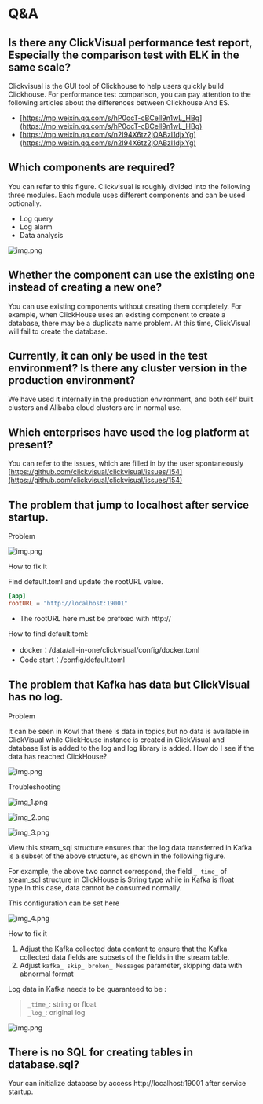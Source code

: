 # Q&A

## Is there any ClickVisual performance test report, Especially the comparison test with ELK in the same scale?
Clickvisual is the GUI tool of Clickhouse to help users quickly build Clickhouse.
For performance test comparison, you can pay attention to the following articles about the differences between Clickhouse And ES.

- [https://mp.weixin.qq.com/s/hP0ocT-cBCeIl9n1wL_HBg](https://mp.weixin.qq.com/s/hP0ocT-cBCeIl9n1wL_HBg)
- [https://mp.weixin.qq.com/s/n2I94X6tz2jOABzl1djxYg](https://mp.weixin.qq.com/s/n2I94X6tz2jOABzl1djxYg)

## Which components are required?
You can refer to this figure. Clickvisual is roughly divided into the following three modules. Each module uses different components and can be used optionally.
- Log query
- Log alarm
- Data analysis

![img.png](../../../images/qa-3.png)

## Whether the component can use the existing one instead of creating a new one?
You can use existing components without creating them completely. For example, when ClickHouse uses an existing component to create a database, there may be a duplicate name problem. At this time, ClickVisual will fail to create the database.

## Currently, it can only be used in the test environment? Is there  any cluster version in the production environment?
We have used it internally in the production environment, and both self built clusters and Alibaba cloud clusters are in normal use.

## Which enterprises have used the log platform at present?
You can refer to the issues, which are filled in by the user spontaneously [https://github.com/clickvisual/clickvisual/issues/154](https://github.com/clickvisual/clickvisual/issues/154)

## The problem that jump to localhost after service startup.

Problem

![img.png](../../../images/qa-1.png)

How to fix it

Find default.toml and update the rootURL value.
```toml
[app]
rootURL = "http://localhost:19001"
 ```
- The rootURL here must be prefixed with http://

How to find default.toml:
- docker：/data/all-in-one/clickvisual/config/docker.toml
- Code start：/config/default.toml

## The problem that Kafka has data but ClickVisual has no log.

Problem

It can be seen in Kowl that there is data in topics,but no data is available in ClickVisual while ClickHouse instance is created in ClickVisual and database list is added to the log and log library is added. How do I see if the data has reached ClickHouse?

![img.png](../../../images/qa-2.png)

Troubleshooting

![img_1.png](../../../images/qa-2-2.png)

![img_2.png](../../../images/qa-2-3.png)

![img_3.png](../../../images/qa-2-4.png)

View this steam_sql structure ensures that the log data transferred in Kafka is a subset of the above structure, as shown in the following figure.

For example, the above two cannot correspond, the field `_ time_` of steam_sql structure in ClickHouse is String type while in Kafka is float type.In this case, data cannot be consumed normally.

This configuration can be set here

![img_4.png](../../../images/qa-2-5.png)

How to fix it

1. Adjust the Kafka collected data content to ensure that the Kafka collected data fields are subsets of the fields in the stream table.
2. Adjust `kafka_ skip_ broken_ Messages` parameter, skipping data with abnormal format
   
Log data in Kafka needs to be guaranteed to be :

> `_time_`: string or float   
> `_log_`: original log

![img.png](../../../images/qa-2-6.png)

## There is no SQL for creating tables in database.sql?

Your can initialize database by access http://localhost:19001 after service startup.

